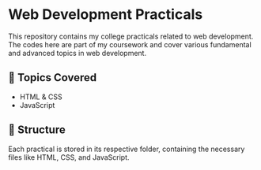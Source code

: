 # Web Development Practicals

This repository contains my college practicals related to web development. The codes here are part of my coursework and cover various fundamental and advanced topics in web development.

## 📌 Topics Covered
- HTML & CSS
- JavaScript

## 📂 Structure
Each practical is stored in its respective folder, containing the necessary files like HTML, CSS, and JavaScript.
